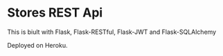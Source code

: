 # Stores REST Api

This is biult with Flask, Flask-RESTful, Flask-JWT and Flask-SQLAlchemy

Deployed on Heroku.